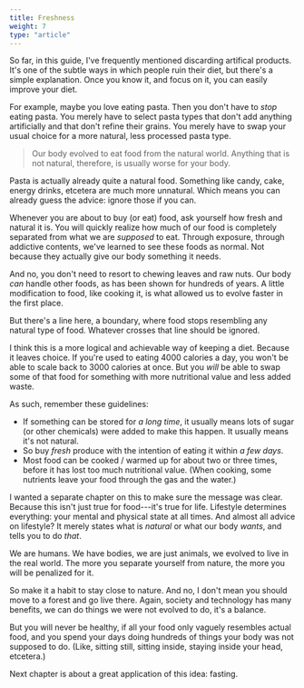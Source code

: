 ```yaml
---
title: Freshness
weight: 7
type: "article"
---
```


So far, in this guide, I've frequently mentioned discarding artifical products. It's one of the subtle ways in which people ruin their diet, but there's a simple explanation. Once you know it, and focus on it, you can easily improve your diet.

For example, maybe you love eating pasta. Then you don't have to _stop_ eating pasta. You merely have to select pasta types that don't add anything artificially and that don't refine their grains. You merely have to swap your usual choice for a more natural, less processed pasta type.

> Our body evolved to eat food from the natural world. Anything that is not natural, therefore, is usually worse for your body.

Pasta is actually already quite a natural food. Something like candy, cake, energy drinks, etcetera are much more unnatural. Which means you can already guess the advice: ignore those if you can.

Whenever you are about to buy (or eat) food, ask yourself how fresh and natural it is. You will quickly realize how much of our food is completely separated from what we are _supposed_ to eat. Through exposure, through addictive contents, we've learned to see these foods as normal. Not because they actually give our body something it needs.

And no, you don't need to resort to chewing leaves and raw nuts. Our body _can_ handle other foods, as has been shown for hundreds of years. A little modification to food, like cooking it, is what allowed us to evolve faster in the first place.

But there's a line here, a boundary, where food stops resembling any natural type of food. Whatever crosses that line should be ignored.

I think this is a more logical and achievable way of keeping a diet. Because it leaves choice. If you're used to eating 4000 calories a day, you won't be able to scale back to 3000 calories at once. But you _will_ be able to swap some of that food for something with more nutritional value and less added waste.

As such, remember these guidelines:

* If something can be stored for _a long time_, it usually means lots of sugar (or other chemicals) were added to make this happen. It usually means it's not natural.
* So buy _fresh_ produce with the intention of eating it within _a few days_.
* Most food can be cooked / warmed up for about two or three times, before it has lost too much nutritional value. (When cooking, some nutrients leave your food through the gas and the water.)

I wanted a separate chapter on this to make sure the message was clear. Because this isn't just true for food---it's true for life. Lifestyle determines everything: your mental and physical state at all times. And almost all advice on lifestyle? It merely states what is _natural_ or what our body _wants_, and tells you to do _that_.

We are humans. We have bodies, we are just animals, we evolved to live in the real world. The more you separate yourself from nature, the more you will be penalized for it.

So make it a habit to stay close to nature. And no, I don't mean you should move to a forest and go live there. Again, society and technology has many benefits, we can do things we were not evolved to do, it's a balance.

But you will never be healthy, if all your food only vaguely resembles actual food, and you spend your days doing hundreds of things your body was not supposed to do. (Like, sitting still, sitting inside, staying inside your head, etcetera.)

Next chapter is about a great application of this idea: fasting.